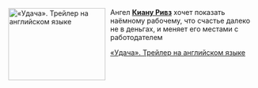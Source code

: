 <!--2025-07-26 11:13:17-->
<div class="yb">
  <div class="rss kino_kino"><a href="https://www.kino-teatr.ru/video/51688/" title="«Удача». Трейлер на английском языке"><img src="https://www.kino-teatr.ru/video/8/8/51688/poster.jpg" width="196" height="147" align="left" hspace="5" style="margin: 0px 10px 0px 5px" alt="«Удача». Трейлер на английском языке"/></a>Ангел <a href=https://www.kino-teatr.ru/kino/acter/m/hollywood/48869/bio/ target=_blank><strong>Киану Ривз</strong></a> хочет показать наёмному рабочему, что счастье далеко не в деньгах, и меняет его местами с работодателем <p class="titl"><a href="https://www.kino-teatr.ru/video/51688/">«Удача». Трейлер на английском языке</a></p></div>
</div>
